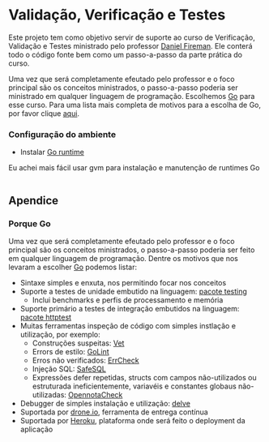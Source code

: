 # Validação, Verificação e Testes

Este projeto tem como objetivo servir de suporte ao curso de Verificação, Validação e Testes ministrado pelo professor [Daniel Fireman](mailto:danielfireman@gmail.com). Ele conterá todo o código fonte bem como um passo-a-passo da parte prática do curso.

Uma vez que será completamente efeutado pelo professor e o foco principal são os conceitos ministrados, o passo-a-passo poderia ser ministrado em qualquer linguagem de programação. Escolhemos [Go](http://golang.org) para esse curso. Para uma lista mais completa de motivos para a escolha de Go, por favor clique [aqui](#porque-go).



### Configuração do ambiente
* Instalar [Go runtime](http://golang.org)

Eu achei mais fácil usar gvm para instalação e manutenção de runtimes Go

```bash
```


## Apendice
### Porque Go
Uma vez que será completamente efeutado pelo professor e o foco principal são os conceitos ministrados, o passo-a-passo poderia ser feito em qualquer linguagem de programação. Dentre os motivos que nos levaram a escolher [Go](http://golang.org) podemos listar:

* Sintaxe simples e enxuta, nos permitindo focar nos conceitos
* Suporte a testes de unidade embutido na linguagem: [pacote testing](https://golang.org/pkg/testing/)
    * Inclui benchmarks e perfis de processamento e memória
* Suporte primário a testes de integração embutidos na linguagem: [pacote httptest](https://golang.org/pkg/net/http/httptest/)
* Muitas ferramentas inspeção de código com simples instlação e utilização, por exemplo: 
    * Construções suspeitas: [Vet](https://golang.org/cmd/vet/) 
    * Errors de estilo: [GoLint](https://github.com/golang/lint)
    * Erros não verificados: [ErrCheck](http://github.com/kisielk/errcheck)
    * Injeção SQL: [SafeSQL](https://github.com/stripe/safesql) 
    * Expressões defer repetidas, structs com campos não-utilizados ou estruturada ineficientemente,  variavéis e constantes globaus não-utilizadas: [OpennotaCheck](https://github.com/opennota/check/)
* Debugger de simples instalação e utilização: [delve](https://github.com/derekparker/delve)
* Suportada por [drone.io](http://drone.io), ferramenta de entrega contínua
* Suportada por [Heroku](https://www.heroku.com/), plataforma onde será feito o deployment da aplicação